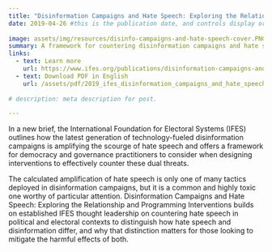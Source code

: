 ```yaml
---
title: "Disinformation Campaigns and Hate Speech: Exploring the Relationship and Programming Interventions"
date: 2019-04-26 #this is the publication date, and controls display order.
 
image: assets/img/resources/disinfo-campaigns-and-hate-speech-cover.PNG 
summary: A framework for countering disinformation campaigns and hate speech.
links:
  - text: Learn more
    url: https://www.ifes.org/publications/disinformation-campaigns-and-hate-speech-exploring-relationship-and-programming
  - text: Download PDF in English
    url: /assets/pdf/2019_ifes_disinformation_campaigns_and_hate_speech_briefing_paper.pdf
    
# description: meta description for post.

---
```


In a new brief, the International Foundation for Electoral Systems (IFES) outlines how the latest generation of technology-fueled disinformation campaigns is amplifying the scourge of hate speech and offers a framework for democracy and governance practitioners to consider when designing interventions to effectively counter these dual threats.

The calculated amplification of hate speech is only one of many tactics deployed in disinformation campaigns, but it is a common and highly toxic one worthy of particular attention. Disinformation Campaigns and Hate Speech: Exploring the Relationship and Programming Interventions builds on established IFES thought leadership on countering hate speech in political and electoral contexts to distinguish how hate speech and disinformation differ, and why that distinction matters for those looking to mitigate the harmful effects of both.
